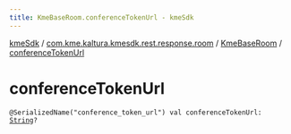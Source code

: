 ```yaml
---
title: KmeBaseRoom.conferenceTokenUrl - kmeSdk
---
```


[kmeSdk](../../index.html) / [com.kme.kaltura.kmesdk.rest.response.room](../index.html) / [KmeBaseRoom](index.html) / [conferenceTokenUrl](./conference-token-url.html)

# conferenceTokenUrl

`@SerializedName("conference_token_url") val conferenceTokenUrl: `[`String`](https://kotlinlang.org/api/latest/jvm/stdlib/kotlin/-string/index.html)`?`
